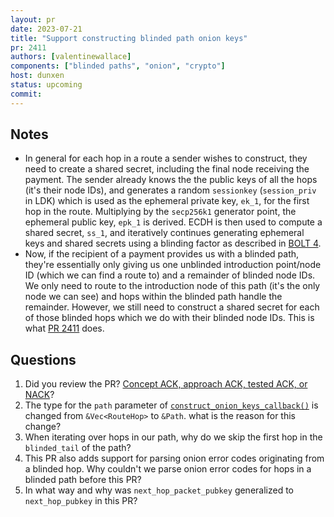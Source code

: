 ```yaml
---
layout: pr
date: 2023-07-21
title: "Support constructing blinded path onion keys"
pr: 2411
authors: [valentinewallace]
components: ["blinded paths", "onion", "crypto"]
host: dunxen
status: upcoming
commit:
---
```


## Notes

* In general for each hop in a route a sender wishes to construct, they need to create a shared secret, including the final node receiving the payment.
  The sender already knows the the public keys of all the hops (it's their node IDs), and generates a random `sessionkey` (`session_priv` in LDK)
  which is used as the ephemeral private key, `ek_1`, for the first hop in the route. Multiplying by the `secp256k1` generator point, the ephemeral public
  key, `epk_1` is derived. ECDH is then used to compute a shared secret, `ss_1`, and iteratively continues generating ephemeral keys and shared secrets
  using a blinding factor as described in [BOLT 4](https://github.com/lightning/bolts/blob/7f53a3e46ed59f19463447d5fa63b3e484c708a5/04-onion-routing.md?plain=1#L715).
* Now, if the recipient of a payment provides us with a blinded path, they're essentially only giving us one unblinded introduction point/node ID (which we can find a route to)
  and a remainder of blinded node IDs. We only need to route to the introduction node of this path (it's the only node we can see) and hops within the blinded path handle the remainder.
  However, we still need to construct a shared secret for each of those blinded hops which we do with their blinded node IDs. This is what [PR 2411](https://github.com/lightningdevkit/rust-lightning/blob/a97f084812f04b45944193d2751c9ac6a364ab3b/lightning/src/ln/onion_utils.rs#L119) does.

## Questions
1. Did you review the PR? [Concept ACK, approach ACK, tested ACK, or NACK](https://github.com/lightningdevkit/rust-lightning/blob/master/CONTRIBUTING.md#peer-review)?
2. The type for the `path` parameter of [`construct_onion_keys_callback()`](https://github.com/lightningdevkit/rust-lightning/blob/a97f084812f04b45944193d2751c9ac6a364ab3b/lightning/src/ln/onion_utils.rs#L107) is changed from `&Vec<RouteHop>` to `&Path`.
   what is the reason for this change?
3. When iterating over hops in our path, why do we skip the first hop in the `blinded_tail` of the path?
4. This PR also adds support for parsing onion error codes originating from a blinded hop.
   Why couldn't we parse onion error codes for hops in a blinded path before this PR?
5. In what way and why was `next_hop_packet_pubkey` generalized to `next_hop_pubkey` in this PR?